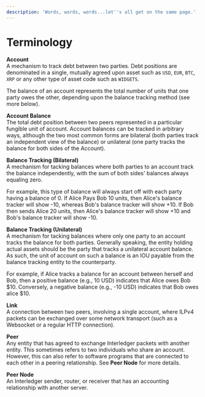 ```yaml
---
description: 'Words, words, words...let''s all get on the same page.'
---
```


# Terminology

**Account**  
A mechanism to track debt between two parties. Debt positions are denominated in a single, mutually agreed upon asset such as `USD`, `EUR`, `BTC`, `XRP` or any other type of asset code such as `WIDGETS`. 

The balance of an account represents the total number of units that one party owes the other, depending upon the balance tracking method \(see more below\).

**Account Balance**  
The total debt position between two peers represented in a particular fungible unit of account. Account balances can be tracked in arbitrary ways, although the two most common forms are bilateral \(both parties track an independent view of the balance\) or unilateral \(one party tracks the balance for both sides of the Account\).

**Balance Tracking \(Bilateral\)**  
A mechanism for tacking balances where both parties to an account track the balance independently, with the sum of both sides' balances always equaling zero. 

For example, this type of balance will always start off with each party having a balance of 0. If Alice Pays Bob 10 units, then Alice's balance tracker will show -10, whereas Bob's balance tracker will show +10.  If Bob then sends Alice 20 units, then Alice's balance tracker will show +10 and Bob's balance tracker will show -10.

**Balance Tracking \(Unilateral\)**  
A mechanism for tacking balances where only one party to an account tracks the balance for both parties. Generally speaking, the entity holding actual assets should be the party that tracks a unilateral account balance. As such, the unit of account on such a balance is an IOU payable from the balance tracking entity to the counterparty.

For example, if Alice tracks a balance for an account between herself and Bob, then a positive balance \(e.g., 10 USD\) indicates that Alice owes Bob $10. Conversely, a negative balance \(e.g., -10 USD\) indicates that Bob owes alice $10.

**Link**  
A connection between two peers, involving a single account, where ILPv4 packets can be exchanged over some network transport \(such as a Websocket or a regular HTTP connection\).

**Peer**  
Any entity that has agreed to exchange Interledger packets with another entity. This sometimes refers to two individuals who share an account. However, this can also refer to software programs that are connected to each other in a peering relationship. See **Peer Node** for more details.

**Peer Node**  
An Interledger sender, router, or receiver that has an accounting relationship with another server.

